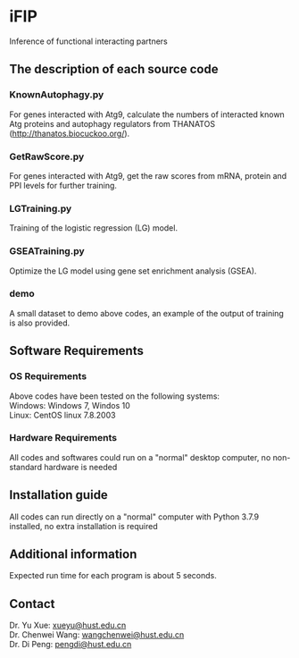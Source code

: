 # iFIP
Inference of functional interacting partners

## The description of each source code
### KnownAutophagy.py
For genes interacted with Atg9, calculate the numbers of interacted known Atg proteins and autophagy regulators from THANATOS (http://thanatos.biocuckoo.org/).
### GetRawScore.py
For genes interacted with Atg9, get the raw scores from mRNA, protein and PPI levels for further training.
### LGTraining.py
Training of the logistic regression (LG) model.
### GSEATraining.py
Optimize the LG model using gene set enrichment analysis (GSEA).
### demo
A small dataset to demo above codes, an example of the output of training is also provided.

## Software Requirements
### OS Requirements
Above codes have been tested on the following systems:  
Windows: Windows 7, Windos 10  
Linux: CentOS linux 7.8.2003  
### Hardware Requirements
All codes and softwares could run on a "normal" desktop computer, no non-standard hardware is needed

## Installation guide
All codes can run directly on a "normal" computer with Python 3.7.9 installed, no extra installation is required

## Additional information
Expected run time for each program is about 5 seconds.
## Contact
Dr. Yu Xue: xueyu@hust.edu.cn  
Dr. Chenwei Wang: wangchenwei@hust.edu.cn  
Dr. Di Peng: pengdi@hust.edu.cn 
